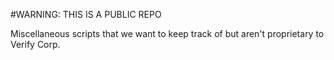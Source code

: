 #WARNING: THIS IS A PUBLIC REPO

Miscellaneous scripts that we want to keep track of but aren't proprietary to Verify Corp.
